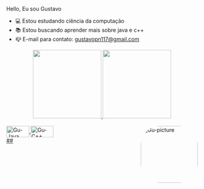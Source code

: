 Hello, Eu sou Gustavo
- 💻 Estou estudando ciência da computação
- 📚 Estou buscando aprender mais sobre java e c++
- 📪 E-mail para contato: gustavopn117@gmail.com
<div align="center">
  <a href="https://github.com/Gustheou">
  <img height="180em" src="https://github-readme-stats.vercel.app/api?username=gustheou&show_icons=true&theme=dark&include_all_commits=true&count_private=true"/>
  <img height="180em" src="https://github-readme-stats.vercel.app/api/top-langs/?username=gustheou&layout=compact&langs_count=7&theme=dark"/>
</div>
<div style="display: inline_block"><br>
  <img align="center" alt="Gu-Java" height="30" width="60" src="https://img.shields.io/badge/Java-ED8B00?style=for-the-badge&logo=java&logoColor=white">
  <img align="center" alt="Gu-C++" height="30" width="60" src="https://img.shields.io/badge/C%2B%2B-00599C?style=for-the-badge&logo=c%2B%2B&logoColor=white">
  <img align="right" alt="Gu-picture" height="150" style="border-radius:50px;" src="https://media.discordapp.net/attachments/371494903349510144/906361688926871563/1622915751906-modified.png?width=424&height=424">
</div>
##

